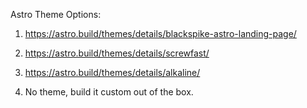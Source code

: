 Astro Theme Options:

1. https://astro.build/themes/details/blackspike-astro-landing-page/

2. https://astro.build/themes/details/screwfast/

3. https://astro.build/themes/details/alkaline/

4. No theme, build it custom out of the box.